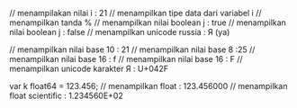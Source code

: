 // menampilakan nilai i : 21
// menampilkan tipe data dari variabel i
// menampilkan tanda %
 // menampilkan nilai boolean j : true
// menampilkan nilai boolean j : false
// menampilkan unicode russia : Я (ya)
 
// menampilkan nilai base 10 : 21
 // menampilkan nilai base 8 :25
 // menampilkan nilai base 16 : f
 // menampilkan nilai base 16 : F
// menampilkan unicode karakter Я : U+042F
 
 var k float64 = 123.456;
// menampilkan float : 123.456000
// menampilkan float scientific : 1.234560E+02